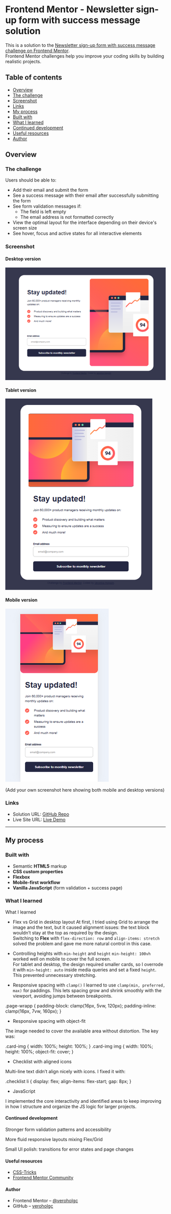 # Frontend Mentor - Newsletter sign-up form with success message solution

This is a solution to the [Newsletter sign-up form with success message challenge on Frontend Mentor](https://www.frontendmentor.io/challenges/newsletter-signup-form-with-success-message-3FC1AZbNrv).  
Frontend Mentor challenges help you improve your coding skills by building realistic projects.  

## Table of contents

  - [Overview](#overview)
  - [The challenge](#the-challenge)
  - [Screenshot](#screenshot)
  - [Links](#links)
  - [My process](#my-process)
  - [Built with](#built-with)
  - [What I learned](#what-i-learned)
  - [Continued development](#continued-development)
  - [Useful resources](#useful-resources)
  - [Author](#author)


## Overview

### The challenge

Users should be able to:

- Add their email and submit the form
- See a success message with their email after successfully submitting the form
- See form validation messages if:
  - The field is left empty
  - The email address is not formatted correctly
- View the optimal layout for the interface depending on their device's screen size
- See hover, focus and active states for all interactive elements

### Screenshot

#### Desktop version
![](./assets/images/Desktop-version.png)

#### Tablet version
![](./assets/images/Tablet-version.png)

#### Mobile version
![](./assets/images/Movile-version.png)

(Add your own screenshot here showing both mobile and desktop versions)

### Links

- Solution URL: [GitHub Repo](https://github.com/your-username/newsletter-signup)  
- Live Site URL: [Live Demo](https://your-username.github.io/newsletter-signup/)

---

## My process

### Built with

- Semantic **HTML5** markup  
- **CSS custom properties**  
- **Flexbox**   
- **Mobile-first workflow**  
- **Vanilla JavaScript** (form validation + success page)  

### What I learned

What I learned

- Flex vs Grid in desktop layout
At first, I tried using Grid to arrange the image and the text, but it caused alignment issues: the text block wouldn’t stay at the top as required by the design.  
Switching to **Flex** with `flex-direction: row` and `align-items: stretch` solved the problem and gave me more natural control in this case.

- Controlling heights with `min-height` and `height`
`min-height: 100vh` worked well on mobile to cover the full screen.  
For tablet and desktop, the design required smaller cards, so I overrode it with `min-height: auto` inside media queries and set a fixed `height`. This prevented unnecessary stretching.

- Responsive spacing with `clamp()`
I learned to use `clamp(min, preferred, max)` for paddings. This lets spacing grow and shrink smoothly with the viewport, avoiding jumps between breakpoints.

.page-wrapp {
  padding-block: clamp(16px, 5vw, 120px);
  padding-inline: clamp(16px, 7vw, 160px);
}

- Responsive spacing with object-fit

The image needed to cover the available area without distortion. The key was:

.card-img      { width: 100%; height: 100%; }
.card-img img  { width: 100%; height: 100%; object-fit: cover; }

- Checklist with aligned icons

Multi-line text didn’t align nicely with icons. I fixed it with:

.checklist li {
  display: flex;
  align-items: flex-start;
  gap: 8px;
}

- JavaScript

I implemented the core interactivity and identified areas to keep improving in how I structure and organize the JS logic for larger projects.


#### Continued development

Stronger form validation patterns and accessibility 

More fluid responsive layouts mixing Flex/Grid

Small UI polish: transitions for error states and page changes

#### Useful resources

- [CSS-Tricks](https://css-tricks.com/)
- [Frontend Mentor Community](https://www.frontendmentor.io/community)

#### Author

- Frontend Mentor – [@veroholgc](https://www.frontendmentor.io/profile/veroholgc)  
- GitHub – [veroholgc](https://github.com/veroholgc)

